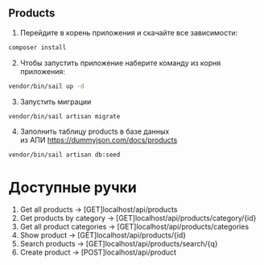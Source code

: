 ## Products

1) Перейдите в корень приложения и скачайте все зависимости:
```bash
composer install
```

2) Чтобы запустить приложение наберите команду из корня приложения:
```bash
vendor/bin/sail up -d
```

3) Запустить миграции
```bash
vendor/bin/sail artisan migrate
```

4) Заполнить таблицу products в базе данных   
из АПИ https://dummyjson.com/docs/products
```bash
vendor/bin/sail artisan db:seed
```

# Доступные ручки
1) Get all products -> [GET]localhost/api/products 
2) Get products by category -> [GET]localhost/api/products/category/{id}
3) Get all product categories -> [GET]localhost/api/products/categories
4) Show product -> [GET]localhost/api/products/{id}
5) Search products -> [GET]localhost/api/products/search/{q}
6) Create product -> [POST]localhost/api/product

